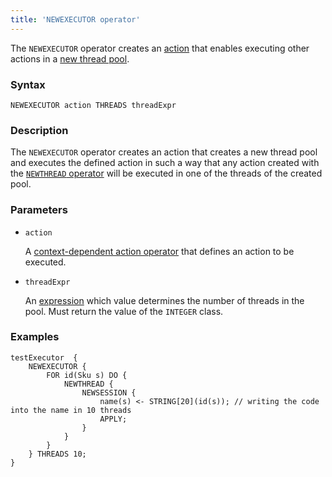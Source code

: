 ```yaml
---
title: 'NEWEXECUTOR operator'
---
```


The `NEWEXECUTOR` operator creates an [action](Actions.md) that enables executing other actions in a [new thread pool](New_threads_NEWTHREAD_NEWEXECUTOR.md).

### Syntax

```
NEWEXECUTOR action THREADS threadExpr
```

### Description

The `NEWEXECUTOR` operator creates an action that creates a new thread pool and executes the defined action in such a way that any action created with the [`NEWTHREAD` operator](NEWTHREAD_operator.md) will be executed in one of the threads of the created pool. 

### Parameters

- `action`

    A [context-dependent action operator](Action_operators.md#contextdependent) that defines an action to be executed.

- `threadExpr`

    An [expression](Expression.md) which value determines the number of threads in the pool. Must return the value of the `INTEGER` class. 

### Examples

```lsf
testExecutor  {
    NEWEXECUTOR {
        FOR id(Sku s) DO {
            NEWTHREAD {
                NEWSESSION {
                    name(s) <- STRING[20](id(s)); // writing the code into the name in 10 threads
                    APPLY;
                }
            }
        }
    } THREADS 10;
}
```
